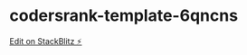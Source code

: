 # codersrank-template-6qncns

[Edit on StackBlitz ⚡️](https://stackblitz.com/edit/codersrank-template-6qncns)